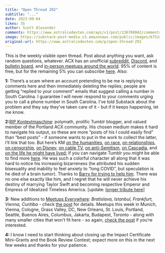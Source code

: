 ```yaml
---
title: "Open Thread 292"
subtitle: "..."
date: 2023-09-04
likes: 35
author: Scott Alexander
comments: https://www.astralcodexten.com/api/v1/post/136708042/comments?&all_comments=true
image: https://substack-post-media.s3.amazonaws.com/public/images/6752c033-b00b-4c8d-a64d-4321757d9223_255x255.webp
original-url: https://www.astralcodexten.com/p/open-thread-292
---
```

This is the weekly visible open thread. Post about anything you want, ask random questions, whatever. ACX has an unofficial [subreddit](https://www.reddit.com/r/slatestarcodex/), [Discord](https://discord.gg/RTKtdut), and [bulletin board](https://www.datasecretslox.com/index.php), and [in-person meetups around the world](https://www.lesswrong.com/community?filters%5B0%5D=SSC). 95% of content is free, but for the remaining 5% you can subscribe [here](https://astralcodexten.substack.com/subscribe?). Also:

**1:** There’s a scam where an account pretending to be me is replying to comments here and then immediately deleting the replies; people are getting “replied to your comment” emails that suggest calling a number in South Carolina. I guarantee I will never respond to your comments urging you to call a phone number in South Carolina. I’ve told Substack about the problem and they say they’ve taken care of it - but if it keeps happening, let me know.

**2:**[RIP Kontextmaschine](https://twitter.com/selentelechia/status/1697306391206088782): polymath, prolific Tumblr blogger, and valued member of the Portland ACX community. His chosen medium makes it hard to navigate his output, so these are more “posts of his I could easily find” than “best posts” - if someone wants to put in the work to collect the latter, I’ll link that too. But here’s KM [on the humanities](https://www.tumbex.com/baconmancr.tumblr/post/178697874728/kontextmaschine-we-seem-to-have-forgotten-that), [on race](https://www.tumbex.com/baconmancr.tumblr/post/174424903728/i-think-one-of-my-biggest-realizations-out-of-our), [on relationships](https://www.tumbex.com/baconmancr.tumblr/post/173179840033/so-the-government-provided-gfs-thing-going), [on censorship](https://www.tumbex.com/baconmancr.tumblr/post/727333067055857664/kontextmaschine-kontextmaschine-i-wonder), [on Disney](https://www.tumbex.com/kontextmaschine.tumblr/post/131125761963), [on cable TV](https://www.tumbex.com/kontextmaschine.tumblr/post/189074775218), [on anti-Semitism](https://www.tumbex.com/baconmancr.tumblr/post/629031943401570304/), [on Cascadia](https://www.tumbex.com/baconmancr.tumblr/post/186065902513/roseburg), and [on the life he might have lived](https://www.tumbex.com/baconmancr.tumblr/post/643991279397699584/youre-unable-to-obtain-fun-in-the-ways-most); if you can navigate Tumblr you might be able to find more [here](https://www.tumbex.com/baconmancr.tumblr/posts?page=1&tag=kontextmaschine). He was such a colorful character all along that it was hard to notice his increasing bizarreness (he attributed his sudden bisexuality and inability to feel anxiety to “long COVID”, but speculation is he died of a brain tumor). Thanks to [Barry for trying to help him](https://www.reddit.com/r/slatestarcodex/comments/166ckgx/can_someone_who_lives_in_portland_check_if/). There was no one else exactly like him, and I regret that he will never achieve his destiny of marrying Taylor Swift and becoming respective Emperor and Empress of Idealized Timeless America. [update: [longer tribute here](https://www.tumblr.com/mitigatedchaos/727232800291454976/blogger-kontextmaschine-is-presumed-dead)]

**3:** New additions to [Meetups Everywhere](https://astralcodexten.substack.com/p/meetups-everywhere-2023-times-and): _Bratislava, Istanbul, Frankfurt, Vienna, Curitiba_ \- check [the post](https://astralcodexten.substack.com/p/meetups-everywhere-2023-times-and) for details. Meetups this week in Munich, Vienna, Cologne, Grass Valley, DC, New Orleans, St. Louis, Portland, Seattle, Buenos Aires, Columbus, Jakarta, Budapest, Toronto - along with many smaller cities that won’t fit here - so again, [check the post](https://astralcodexten.substack.com/p/meetups-everywhere-2023-times-and) if you’re interested.

**4:** I know I need to start thinking about closing up the Impact Certificate Mini-Grants and the Book Review Contest; expect more on this in the next few weeks and thanks for your patience.
